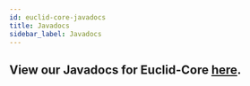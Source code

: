 ```yaml
---
id: euclid-core-javadocs
title: Javadocs
sidebar_label: Javadocs
---
```


## View our Javadocs for Euclid-Core [here](https://rawgit.com/qianwenzheng/euclid-core/develop/doc/overview-summary.html).
